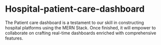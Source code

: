 # Hospital-patient-care-dashboard
The Patient care dashboard is a testament to our skill in constructing hospital platforms using the MERN Stack. Once finished, it will empower to collaborate on crafting real-time dashboards enriched with comprehensive features.
